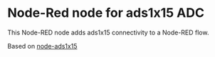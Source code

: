 # Node-Red node for ads1x15 ADC

This Node-RED node adds ads1x15 connectivity to a Node-RED flow.



Based on [node-ads1x15](https://github.com/alphacharlie/node-ads1x15)
